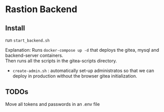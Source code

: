 # Rastion Backend

## Install

run `start_backend.sh`

Explanation:
Runs `docker-compose up -d` that deploys the gitea, mysql and backend-server containers.  
Then runs all the scripts in the gitea-scripts directory.

 - `create-admin.sh` : automatically set-up administratos so that we can deploy in production without the browser gitea initialization.

## TODOs

Move all tokens and passwords in an .env file